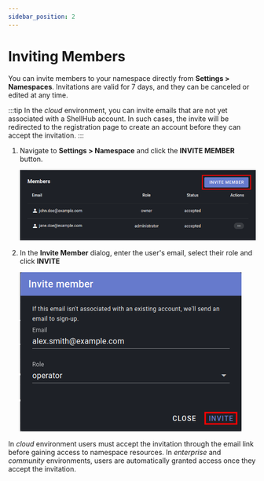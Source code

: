 ```yaml
---
sidebar_position: 2
---
```


# Inviting Members

You can invite members to your namespace directly from **Settings >
Namespaces**. Invitations are valid for 7 days, and they can be canceled or
edited at any time.

:::tip
In the *cloud* environment, you can invite emails that are not yet associated
with a ShellHub account. In such cases, the invite will be redirected to the
registration page to create an account before they can accept the invitation.
:::

1. Navigate to **Settings > Namespace** and click the **INVITE MEMBER** button.

   ![](/img/members/list-with-red-square.png)

3. In the **Invite Member** dialog, enter the user's email, select their role
   and click **INVITE**

   ![](/img/members/invite-with-filled-fields-and-red-square.png)

In *cloud* environment users must accept the invitation through the email link
before gaining access to namespace resources. In *enterprise* and *community*
environments, users are automatically granted access once they accept the
invitation.
